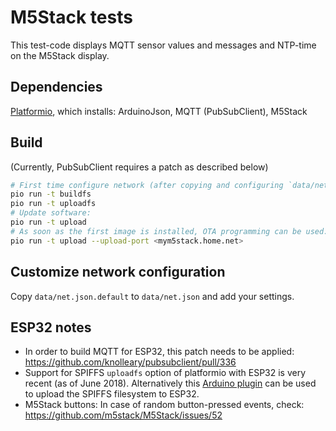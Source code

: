 # M5Stack tests

This test-code displays MQTT sensor values and messages and NTP-time on the M5Stack display.

## Dependencies

[Platformio](https://platformio.org/), which installs: ArduinoJson, MQTT (PubSubClient), M5Stack

## Build

(Currently, PubSubClient requires a patch as described below)

```bash
# First time configure network (after copying and configuring `data/net.json.default` to `data/net.json`)
pio run -t buildfs
pio run -t uploadfs
# Update software:
pio run -t upload
# As soon as the first image is installed, OTA programming can be used:
pio run -t upload --upload-port <mym5stack.home.net>
```

## Customize network configuration

Copy `data/net.json.default` to `data/net.json` and add your settings.

## ESP32 notes

* In order to build MQTT for ESP32, this patch needs to be applied: https://github.com/knolleary/pubsubclient/pull/336
* Support for SPIFFS `uploadfs` option of platformio with ESP32 is very recent (as of June 2018). Alternatively this [Arduino plugin](https://github.com/me-no-dev/arduino-esp32fs-plugin) can be used to upload the SPIFFS filesystem to ESP32.
* M5Stack buttons: In case of random button-pressed events, check: <https://github.com/m5stack/M5Stack/issues/52>

